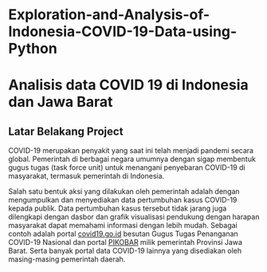 # Exploration-and-Analysis-of-Indonesia-COVID-19-Data-using-Python
# Analisis data COVID 19 di Indonesia dan Jawa Barat
## Latar Belakang Project
<p>COVID-19 merupakan penyakit yang saat ini telah menjadi pandemi secara global. Pemerintah di berbagai negara umumnya dengan sigap membentuk gugus tugas (task force unit) untuk menangani penyebaran COVID-19 di masyarakat, termasuk pemerintah di Indonesia.
</p>
<p>Salah satu bentuk aksi yang dilakukan oleh pemerintah adalah dengan mengumpulkan dan menyediakan data pertumbuhan kasus COVID-19 kepada publik. Data pertumbuhan kasus tersebut tidak jarang juga dilengkapi dengan dasbor dan grafik visualisasi pendukung dengan harapan masyarakat dapat memahami informasi dengan lebih mudah. Sebagai contoh adalah portal <a href="https://covid19.go.id/peta-sebaran">covid19.go.id</a> besutan Gugus Tugas Penanganan COVID-19 Nasional dan portal <a href="https://pikobar.jabarprov.go.id/data">PIKOBAR</a> milik pemerintah Provinsi Jawa Barat. Serta banyak portal data COVID-19 lainnya yang disediakan oleh masing-masing pemerintah daerah.
</p>
